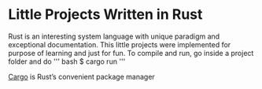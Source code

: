 # Little Projects Written in Rust
Rust is an interesting system language with unique paradigm and exceptional documentation. This little projects were implemented for purpose of learning and just for fun.
To compile and run, go inside a project folder and do
''' bash
$ cargo run
'''

[Cargo](http://doc.crates.io/) is Rust’s convenient package manager